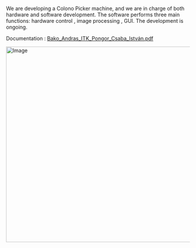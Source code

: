 We are developing a Colono Picker machine, and we are in charge of both hardware and software development.
The software performs three main functions: hardware control , image processing , GUI.
The development is ongoing.

Documentation : 
[Bako_Andras_ITK_Pongor_Csaba_István.pdf](https://github.com/user-attachments/files/21315878/Bako_Andras_ITK_Pongor_Csaba_Istvan.pdf)

<img width="1009" height="535" alt="Image" src="https://github.com/user-attachments/assets/ddab4810-7a5a-405a-b382-d0f825052909" />
